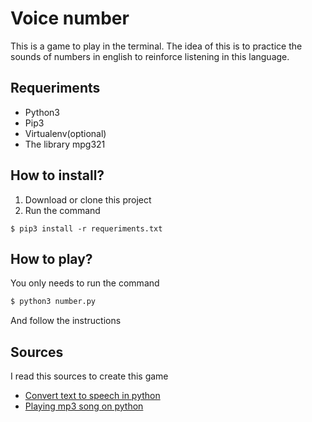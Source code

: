 # Voice number

This is a game to play in the terminal. The idea of this is to practice the sounds of numbers in english to reinforce listening in this language.

## Requeriments

* Python3
* Pip3
* Virtualenv(optional)
* The library mpg321

## How to install?

1. Download or clone this project
2. Run the command
```
$ pip3 install -r requeriments.txt
```

## How to play?

You only needs to run the command

```bash
$ python3 number.py
```
And follow the instructions

## Sources

I read this sources to create this game

* [Convert text to speech in python](https://www.geeksforgeeks.org/convert-text-speech-python/)
* [Playing mp3 song on python](https://stackoverflow.com/questions/20021457/playing-mp3-song-on-pytho://stackoverflow.com/questions/20021457/playing-mp3-song-on-python)

